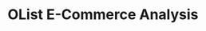---
layout: page
title: OList E-Commerce Analysis
description: Designed and Developed a data warehouse for Brazillian eCommerce unicorn OList which has sales data for over 96,000+ customers. Performed exploratory, RFM (Recency, Frequency and Monetary) and Spatio-Temporal analysis to identify customer trends. Developed a hybrid recommendation engine using LightFM to provide personalised product recommendations.
img: assets/img/olist_ecommerce.png
importance: -5
category: academic
---